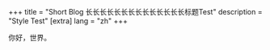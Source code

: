 +++
title = "Short Blog 长长长长长长长长长长长长长长标题Test"
description = "Style Test"
[extra]
lang = "zh"
+++

你好，世界。